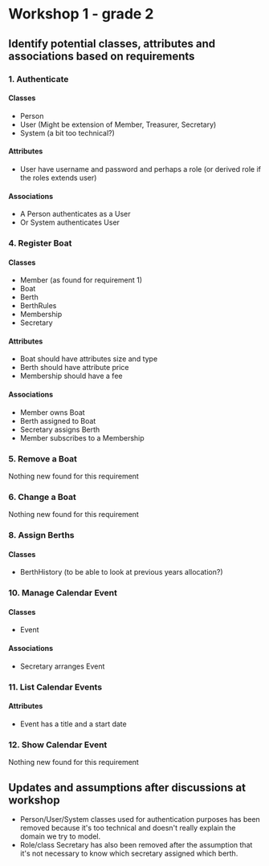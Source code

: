 # Workshop 1 - grade 2

## Identify potential classes, attributes and associations based on requirements

### 1. Authenticate

#### Classes
* Person
* User (Might be extension of Member, Treasurer, Secretary)
* System (a bit too technical?)

#### Attributes
* User have username and password and perhaps a role (or derived role if the roles extends user)

#### Associations
* A Person authenticates as a User
* Or System authenticates User


### 4. Register Boat

#### Classes
* Member (as found for requirement 1)
* Boat
* Berth
* BerthRules
* Membership
* Secretary

#### Attributes
* Boat should have attributes size and type
* Berth should have attribute price
* Membership should have a fee

#### Associations
* Member owns Boat
* Berth assigned to Boat
* Secretary assigns Berth
* Member subscribes to a Membership

### 5. Remove a Boat
Nothing new found for this requirement

### 6. Change a Boat
Nothing new found for this requirement

### 8. Assign Berths

#### Classes
* BerthHistory (to be able to look at previous years allocation?)

### 10. Manage Calendar Event

#### Classes
* Event

#### Associations
* Secretary arranges Event

### 11. List Calendar Events

#### Attributes
* Event has a title and a start date

### 12. Show Calendar Event
Nothing new found for this requirement

## Updates and assumptions after discussions at workshop
* Person/User/System classes used for authentication purposes has been removed because it's too technical and doesn't really explain the domain we try to model.
* Role/class Secretary has also been removed after the assumption that it's not necessary to know which secretary assigned which berth.
